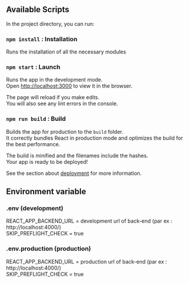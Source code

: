 ## Available Scripts

In the project directory, you can run:

### `npm install` : Installation

Runs the installation of all the necessary modules

### `npm start` : Launch

Runs the app in the development mode.<br />
Open [http://localhost:3000](http://localhost:3000) to view it in the browser.

The page will reload if you make edits.<br />
You will also see any lint errors in the console.

### `npm run build` : Build

Builds the app for production to the `build` folder.<br />
It correctly bundles React in production mode and optimizes the build for the best performance.

The build is minified and the filenames include the hashes.<br />
Your app is ready to be deployed!

See the section about [deployment](https://facebook.github.io/create-react-app/docs/deployment) for more information.

## Environment variable

### .env (development)
REACT_APP_BACKEND_URL = development url of back-end  (par ex : http://localhost:4000/) <br />
SKIP_PREFLIGHT_CHECK = true

### .env.production (production)
REACT_APP_BACKEND_URL = production url of back-end (par ex : http://localhost:4000/) <br />
SKIP_PREFLIGHT_CHECK = true
